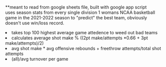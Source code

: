 **meant to read from google sheets file, built with google app script <br>
uses season stats from every single division 1 womans NCAA basketball game in the 2021-2022 season to "predict" the best team, obviously doesn't use win/loss record.<br>
<li> takes top 100 highest average game attedence to weed out bad teams</li>
<li> calculates average shot make % ((2pt make/attempts *0.66 + 3pt make/attempts)/2)</li>
<li>avg shot make * avg offensive rebounds + freethrow attempts/total shot attempts</li>
<li>(all)/avg turnover per game</li>
